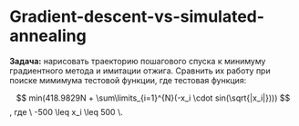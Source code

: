 # Gradient-descent-vs-simulated-annealing

**Задача:** нарисовать траекторию пошагового спуска к минимуму градиентного метода и имитации отжига. Сравнить их работу при поиске мимимума тестовой функции, где тестовая функция:

$$ min(418.9829N + \sum\limits_{i=1}^{N}(-x_i \cdot sin(\sqrt{|x_i|}))) $$,
где \\ -500 \leq x_i \leq 500 \\.
